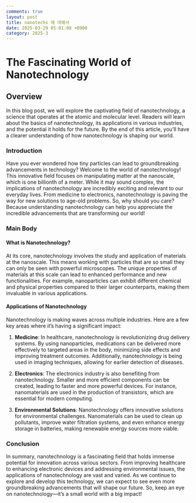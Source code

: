```yaml
---
comments: true
layout: post
title: nanotechs 에 대해서
date: 2025-03-29 05:01:08 +0900
category: 2025-3
---
```


# The Fascinating World of Nanotechnology

## Overview
In this blog post, we will explore the captivating field of nanotechnology, a science that operates at the atomic and molecular level. Readers will learn about the basics of nanotechnology, its applications in various industries, and the potential it holds for the future. By the end of this article, you’ll have a clearer understanding of how nanotechnology is shaping our world.

### Introduction
Have you ever wondered how tiny particles can lead to groundbreaking advancements in technology? Welcome to the world of nanotechnology! This innovative field focuses on manipulating matter at the nanoscale, which is one billionth of a meter. While it may sound complex, the implications of nanotechnology are incredibly exciting and relevant to our everyday lives. From medicine to electronics, nanotechnology is paving the way for new solutions to age-old problems. So, why should you care? Because understanding nanotechnology can help you appreciate the incredible advancements that are transforming our world!

### Main Body

#### What is Nanotechnology?
At its core, nanotechnology involves the study and application of materials at the nanoscale. This means working with particles that are so small they can only be seen with powerful microscopes. The unique properties of materials at this scale can lead to enhanced performance and new functionalities. For example, nanoparticles can exhibit different chemical and physical properties compared to their larger counterparts, making them invaluable in various applications.

#### Applications of Nanotechnology
Nanotechnology is making waves across multiple industries. Here are a few key areas where it’s having a significant impact:

1. **Medicine**: In healthcare, nanotechnology is revolutionizing drug delivery systems. By using nanoparticles, medications can be delivered more effectively to targeted areas in the body, minimizing side effects and improving treatment outcomes. Additionally, nanotechnology is being used in imaging techniques, allowing for earlier detection of diseases.

2. **Electronics**: The electronics industry is also benefiting from nanotechnology. Smaller and more efficient components can be created, leading to faster and more powerful devices. For instance, nanomaterials are used in the production of transistors, which are essential for modern computing.

3. **Environmental Solutions**: Nanotechnology offers innovative solutions for environmental challenges. Nanomaterials can be used to clean up pollutants, improve water filtration systems, and even enhance energy storage in batteries, making renewable energy sources more viable.

### Conclusion
In summary, nanotechnology is a fascinating field that holds immense potential for innovation across various sectors. From improving healthcare to enhancing electronic devices and addressing environmental issues, the applications of nanotechnology are vast and varied. As we continue to explore and develop this technology, we can expect to see even more groundbreaking advancements that will shape our future. So, keep an eye on nanotechnology—it’s a small world with a big impact!
